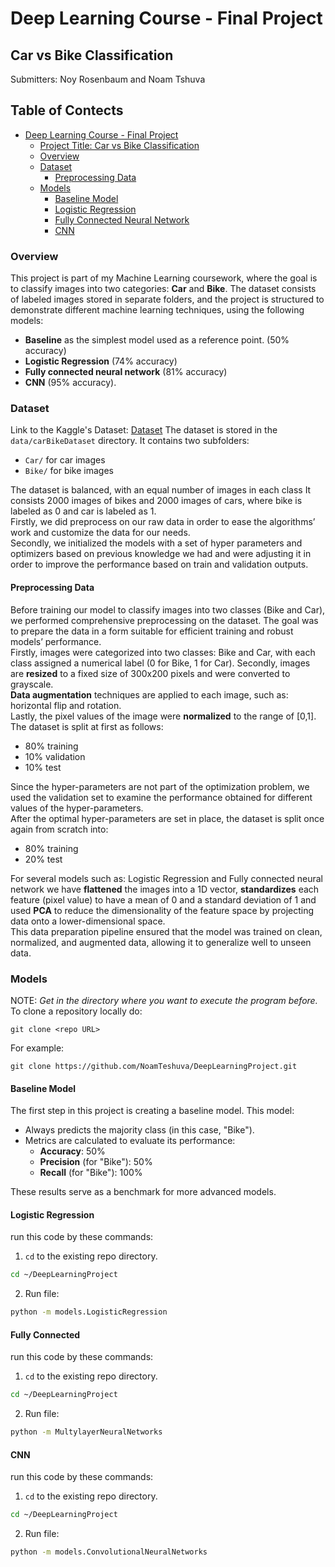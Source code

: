 # Deep Learning Course - Final Project

## Car vs Bike Classification
Submitters: Noy Rosenbaum and Noam Tshuva 

## Table of Contects
- [Deep Learning Course - Final Project](#deep-learning-course---final-project)
  - [Project Title: Car vs Bike Classification](#project-title-car-vs-bike-classification)
  - [Overview](#overview)
  - [Dataset](#dataset)
    - [Preprocessing Data](#preprocessing-data)
  - [Models](#models)
    - [Baseline Model](#baseline-model)
    - [Logistic Regression](#logistic-regression)
    - [Fully Connected Neural Network](#fully-connected)
    - [CNN](#cnn)

### Overview
This project is part of my Machine Learning coursework, where the goal is to classify images into two categories: **Car** and **Bike**. The dataset consists of labeled images stored in separate folders, and the project is structured to demonstrate different machine learning techniques, using the following models:
- **Baseline** as the simplest model used as a reference point. (50% accuracy)
- **Logistic Regression** (74% accuracy)
- **Fully connected neural network** (81% accuracy) 
- **CNN** (95% accuracy).

### Dataset
Link to the Kaggle's Dataset: [Dataset](https://www.kaggle.com/datasets/utkarshsaxenadn/car-vs-bike-classification-dataset/data) 
The dataset is stored in the `data/carBikeDataset` directory.
It contains two subfolders:
- `Car/` for car images
- `Bike/` for bike images 

The dataset is balanced, with an equal number of images in each class
It consists 2000 images of bikes and 2000 images of cars, where bike is labeled as 0 and car is labeled as 1. \
Firstly, we did preprocess on our raw data in order to ease the algorithms’ work and customize the data for our needs. \
Secondly, we initialized the models with a set of hyper parameters and optimizers based on previous knowledge we had and were adjusting it in order to improve the performance based on train and validation outputs. 

#### Preprocessing Data
Before training our model to classify images into two classes (Bike and Car), we performed comprehensive preprocessing on the dataset.
The goal was to prepare the data in a form suitable for efficient training and robust models’ performance. \
Firstly, images were categorized into two classes: Bike and Car, with each class assigned a numerical label (0 for Bike, 1 for Car).
Secondly, images are **resized** to a fixed size of 300x200 pixels and were converted to grayscale. \
**Data augmentation** techniques are applied to each image, such as: horizontal flip and rotation. \
Lastly, the pixel values of the image were **normalized** to the range of [0,1]. \
The dataset is split at first as follows: 
- 80% training
- 10% validation
- 10% test 

Since the hyper-parameters are not part of the optimization problem, we used the validation set to examine the performance obtained for different values of the hyper-parameters. \
After the optimal hyper-parameters are set in place, the dataset is split once again from scratch into:
- 80% training
- 20% test 

For several models such as: Logistic Regression and Fully connected neural network we have **flattened** the images into a 1D vector, **standardizes** each feature (pixel value) to have a mean of 0 and a standard deviation of 1 and used **PCA** to reduce the dimensionality of the feature space by projecting data onto a lower-dimensional space. \
This data preparation pipeline ensured that the model was trained on clean, normalized, and augmented data, allowing it to generalize well to unseen data.

### Models
NOTE: *Get in the directory where you want to execute the program before.* \
To clone a repository locally do:
```
git clone <repo URL>
```
For example:
```
git clone https://github.com/NoamTeshuva/DeepLearningProject.git
```

#### Baseline Model
The first step in this project is creating a baseline model. This model:
- Always predicts the majority class (in this case, "Bike").
- Metrics are calculated to evaluate its performance:
  - **Accuracy**: 50%
  - **Precision** (for "Bike"): 50%
  - **Recall** (for "Bike"): 100%

These results serve as a benchmark for more advanced models.

#### Logistic Regression
run this code by these commands:
1. `cd` to the existing repo directory.
```sh
cd ~/DeepLearningProject
```
2. Run file:
```sh
python -m models.LogisticRegression
```
#### Fully Connected
run this code by these commands:
1. `cd` to the existing repo directory.
```sh
cd ~/DeepLearningProject
```
2. Run file:
```sh
python -m MultylayerNeuralNetworks
```
#### CNN
run this code by these commands:
1. `cd` to the existing repo directory.
```sh
cd ~/DeepLearningProject
```
2. Run file:
```sh
python -m models.ConvolutionalNeuralNetworks
```
